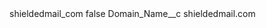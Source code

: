<?xml version="1.0" encoding="UTF-8"?>
<CustomMetadata xmlns="http://soap.sforce.com/2006/04/metadata" xmlns:xsi="http://www.w3.org/2001/XMLSchema-instance" xmlns:xsd="http://www.w3.org/2001/XMLSchema">
    <label>shieldedmail_com</label>
    <protected>false</protected>
    <values>
        <field>Domain_Name__c</field>
        <value xsi:type="xsd:string">shieldedmail.com</value>
    </values>
</CustomMetadata>
